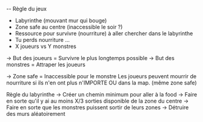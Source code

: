 -- Règle du jeux

- Labyrinthe (mouvant mur qui bouge)
- Zone safe au centre (inaccessible le soir ?)
- Ressource pour survivre (nourriture) à aller chercher dans le labyrinthe
- Tu perds nourriture ...
- X joueurs vs Y monstres

-> But des joueurs = Survivre le plus longtemps possible
-> But des monstres = Attraper les joueurs

-> Zone safe = Inaccessible pour le monstre
               Les joueurs peuvent mourrir de nourriture si ils n'en ont plus n'IMPORTE OU dans la map. (même zone safe)


Règle du labyrinthe
-> Créer un chemin minimum pour aller à la food
-> Faire en sorte qu'il y ai au moins X/3 sorties disponible de la zone du centre
-> Faire en sorte que les monstres puissent sortir de leurs zones
-> Détruire des murs aléatoirement